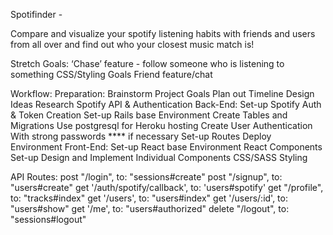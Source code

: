 
Spotifinder - 

Compare and visualize your spotify listening habits with friends and users from all over and find out who your closest music match is!

Stretch Goals:
    ‘Chase’ feature - follow someone who is listening to something
    CSS/Styling Goals
    Friend feature/chat 

Workflow: 
    Preparation: 
    Brainstorm Project Goals
    Plan out Timeline
    Design Ideas 
    Research Spotify API & Authentication 
    Back-End:
    Set-up Spotify Auth & Token Creation 
    Set-up Rails base Environment 
    Create Tables and Migrations 
    Use postgresql for Heroku hosting
    Create User Authentication
    With strong passwords  **** if necessary
    Set-up Routes
    Deploy Environment 
    Front-End:
    Set-up React base Environment 
    React Components Set-up
    Design and Implement Individual Components 
    CSS/SASS Styling 

API Routes:
    post "/login", to: "sessions#create"
    post "/signup", to: "users#create"
    get '/auth/spotify/callback', to: 'users#spotify'
    get "/profile", to: "tracks#index"
    get '/users', to: "users#index"
    get '/users/:id', to: "users#show"
    get '/me', to: "users#authorized"
    delete "/logout", to: "sessions#logout" 




